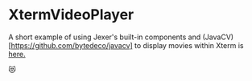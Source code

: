 XtermVideoPlayer
================

A short example of using Jexer's built-in components and (JavaCV)[https://github.com/bytedeco/javacv] to display movies within Xterm is [here.](https://gitlab.com/AutumnMeowMeow/jexer/blob/master/examples/XtermVideoPlayer.java)



😻